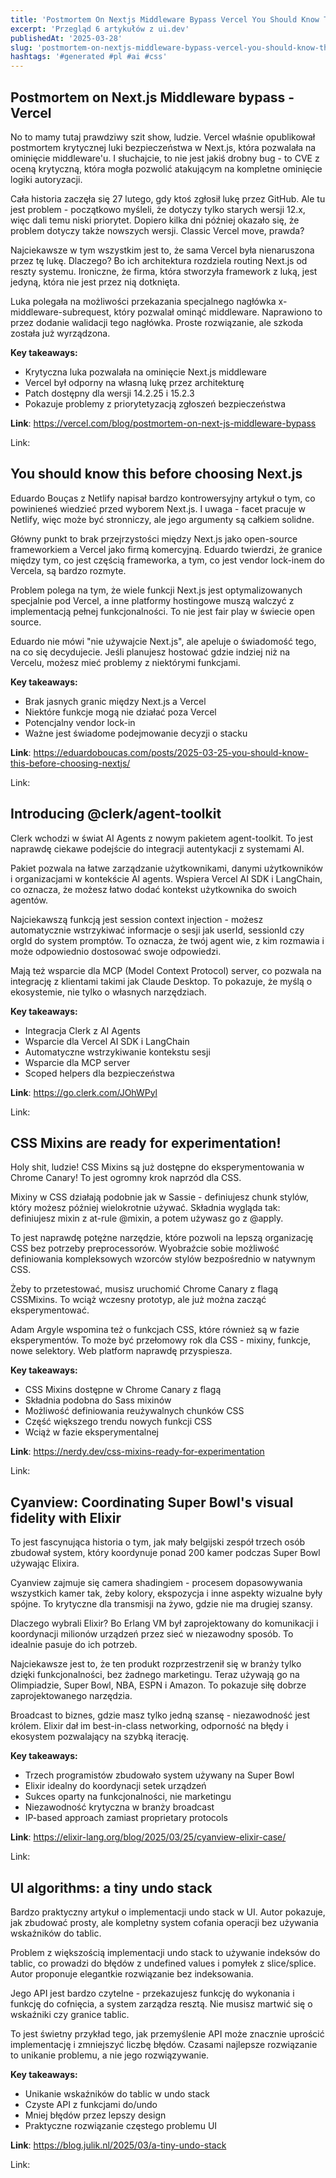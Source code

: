 ```yaml
---
title: 'Postmortem On Nextjs Middleware Bypass Vercel You Should Know This Before Choosing Nextjs Introducing Clerkagent Toolkit'
excerpt: 'Przegląd 6 artykułów z ui.dev'
publishedAt: '2025-03-28'
slug: 'postmortem-on-nextjs-middleware-bypass-vercel-you-should-know-this-before-choosing-nextjs-introducing-clerkagent-toolkit'
hashtags: '#generated #pl #ai #css'
---
```


## Postmortem on Next.js Middleware bypass - Vercel

No to mamy tutaj prawdziwy szit show, ludzie. Vercel właśnie opublikował postmortem krytycznej luki bezpieczeństwa w Next.js, która pozwalała na ominięcie middleware'u. I słuchajcie, to nie jest jakiś drobny bug - to CVE z oceną krytyczną, która mogła pozwolić atakującym na kompletne ominięcie logiki autoryzacji.

Cała historia zaczęła się 27 lutego, gdy ktoś zgłosił lukę przez GitHub. Ale tu jest problem - początkowo myśleli, że dotyczy tylko starych wersji 12.x, więc dali temu niski priorytet. Dopiero kilka dni później okazało się, że problem dotyczy także nowszych wersji. Classic Vercel move, prawda?

Najciekawsze w tym wszystkim jest to, że sama Vercel była nienaruszona przez tę lukę. Dlaczego? Bo ich architektura rozdziela routing Next.js od reszty systemu. Ironiczne, że firma, która stworzyła framework z luką, jest jedyną, która nie jest przez nią dotknięta.

Luka polegała na możliwości przekazania specjalnego nagłówka x-middleware-subrequest, który pozwalał ominąć middleware. Naprawiono to przez dodanie walidacji tego nagłówka. Proste rozwiązanie, ale szkoda została już wyrządzona.

**Key takeaways:**
- Krytyczna luka pozwalała na ominięcie Next.js middleware
- Vercel był odporny na własną lukę przez architekturę
- Patch dostępny dla wersji 14.2.25 i 15.2.3
- Pokazuje problemy z priorytetyzacją zgłoszeń bezpieczeństwa

**Link**: https://vercel.com/blog/postmortem-on-next-js-middleware-bypass


Link: 

## You should know this before choosing Next.js

Eduardo Bouças z Netlify napisał bardzo kontrowersyjny artykuł o tym, co powinieneś wiedzieć przed wyborem Next.js. I uwaga - facet pracuje w Netlify, więc może być stronniczy, ale jego argumenty są całkiem solidne.

Główny punkt to brak przejrzystości między Next.js jako open-source frameworkiem a Vercel jako firmą komercyjną. Eduardo twierdzi, że granice między tym, co jest częścią frameworka, a tym, co jest vendor lock-inem do Vercela, są bardzo rozmyte.

Problem polega na tym, że wiele funkcji Next.js jest optymalizowanych specjalnie pod Vercel, a inne platformy hostingowe muszą walczyć z implementacją pełnej funkcjonalności. To nie jest fair play w świecie open source.

Eduardo nie mówi "nie używajcie Next.js", ale apeluje o świadomość tego, na co się decydujecie. Jeśli planujesz hostować gdzie indziej niż na Vercelu, możesz mieć problemy z niektórymi funkcjami.

**Key takeaways:**
- Brak jasnych granic między Next.js a Vercel
- Niektóre funkcje mogą nie działać poza Vercel
- Potencjalny vendor lock-in
- Ważne jest świadome podejmowanie decyzji o stacku

**Link**: https://eduardoboucas.com/posts/2025-03-25-you-should-know-this-before-choosing-nextjs/


Link: 

## Introducing @clerk/agent-toolkit

Clerk wchodzi w świat AI Agents z nowym pakietem agent-toolkit. To jest naprawdę ciekawe podejście do integracji autentykacji z systemami AI.

Pakiet pozwala na łatwe zarządzanie użytkownikami, danymi użytkowników i organizacjami w kontekście AI agents. Wspiera Vercel AI SDK i LangChain, co oznacza, że możesz łatwo dodać kontekst użytkownika do swoich agentów.

Najciekawszą funkcją jest session context injection - możesz automatycznie wstrzykiwać informacje o sesji jak userId, sessionId czy orgId do system promptów. To oznacza, że twój agent wie, z kim rozmawia i może odpowiednio dostosować swoje odpowiedzi.

Mają też wsparcie dla MCP (Model Context Protocol) server, co pozwala na integrację z klientami takimi jak Claude Desktop. To pokazuje, że myślą o ekosystemie, nie tylko o własnych narzędziach.

**Key takeaways:**
- Integracja Clerk z AI Agents
- Wsparcie dla Vercel AI SDK i LangChain
- Automatyczne wstrzykiwanie kontekstu sesji
- Wsparcie dla MCP server
- Scoped helpers dla bezpieczeństwa

**Link**: https://go.clerk.com/JOhWPyl


Link: 

## CSS Mixins are ready for experimentation!

Holy shit, ludzie! CSS Mixins są już dostępne do eksperymentowania w Chrome Canary! To jest ogromny krok naprzód dla CSS.

Mixiny w CSS działają podobnie jak w Sassie - definiujesz chunk stylów, który możesz później wielokrotnie używać. Składnia wygląda tak: definiujesz mixin z at-rule @mixin, a potem używasz go z @apply.

To jest naprawdę potężne narzędzie, które pozwoli na lepszą organizację CSS bez potrzeby preprocessorów. Wyobraźcie sobie możliwość definiowania kompleksowych wzorców stylów bezpośrednio w natywnym CSS.

Żeby to przetestować, musisz uruchomić Chrome Canary z flagą CSSMixins. To wciąż wczesny prototyp, ale już można zacząć eksperymentować.

Adam Argyle wspomina też o funkcjach CSS, które również są w fazie eksperymentów. To może być przełomowy rok dla CSS - mixiny, funkcje, nowe selektory. Web platform naprawdę przyspiesza.

**Key takeaways:**
- CSS Mixins dostępne w Chrome Canary z flagą
- Składnia podobna do Sass mixinów
- Możliwość definiowania reużywalnych chunków CSS
- Część większego trendu nowych funkcji CSS
- Wciąż w fazie eksperymentalnej

**Link**: https://nerdy.dev/css-mixins-ready-for-experimentation


Link: 

## Cyanview: Coordinating Super Bowl's visual fidelity with Elixir

To jest fascynująca historia o tym, jak mały belgijski zespół trzech osób zbudował system, który koordynuje ponad 200 kamer podczas Super Bowl używając Elixira.

Cyanview zajmuje się camera shadingiem - procesem dopasowywania wszystkich kamer tak, żeby kolory, ekspozycja i inne aspekty wizualne były spójne. To krytyczne dla transmisji na żywo, gdzie nie ma drugiej szansy.

Dlaczego wybrali Elixir? Bo Erlang VM był zaprojektowany do komunikacji i koordynacji milionów urządzeń przez sieć w niezawodny sposób. To idealnie pasuje do ich potrzeb.

Najciekawsze jest to, że ten produkt rozprzestrzenił się w branży tylko dzięki funkcjonalności, bez żadnego marketingu. Teraz używają go na Olimpiadzie, Super Bowl, NBA, ESPN i Amazon. To pokazuje siłę dobrze zaprojektowanego narzędzia.

Broadcast to biznes, gdzie masz tylko jedną szansę - niezawodność jest królem. Elixir dał im best-in-class networking, odporność na błędy i ekosystem pozwalający na szybką iterację.

**Key takeaways:**
- Trzech programistów zbudowało system używany na Super Bowl
- Elixir idealny do koordynacji setek urządzeń
- Sukces oparty na funkcjonalności, nie marketingu
- Niezawodność krytyczna w branży broadcast
- IP-based approach zamiast proprietary protocols

**Link**: https://elixir-lang.org/blog/2025/03/25/cyanview-elixir-case/


Link: 

## UI algorithms: a tiny undo stack

Bardzo praktyczny artykuł o implementacji undo stack w UI. Autor pokazuje, jak zbudować prosty, ale kompletny system cofania operacji bez używania wskaźników do tablic.

Problem z większością implementacji undo stack to używanie indeksów do tablic, co prowadzi do błędów z undefined values i pomyłek z slice/splice. Autor proponuje elegantkie rozwiązanie bez indeksowania.

Jego API jest bardzo czytelne - przekazujesz funkcję do wykonania i funkcję do cofnięcia, a system zarządza resztą. Nie musisz martwić się o wskaźniki czy granice tablic.

To jest świetny przykład tego, jak przemyślenie API może znacznie uprościć implementację i zmniejszyć liczbę błędów. Czasami najlepsze rozwiązanie to unikanie problemu, a nie jego rozwiązywanie.

**Key takeaways:**
- Unikanie wskaźników do tablic w undo stack
- Czyste API z funkcjami do/undo
- Mniej błędów przez lepszy design
- Praktyczne rozwiązanie częstego problemu UI

**Link**: https://blog.julik.nl/2025/03/a-tiny-undo-stack


Link: